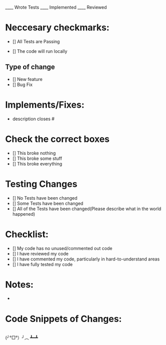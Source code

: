 ____ Wrote Tests
____ Implemented 
____ Reviewed


# Neccesary checkmarks:
- [] All Tests are Passing

- [] The code will run locally

## Type of change
- [] New feature 
- [] Bug Fix

# Implements/Fixes:
* description
closes #

# Check the correct boxes

- [] This broke nothing
- [] This broke some stuff
- [] This broke everything

# Testing Changes
- [] No Tests have been changed
- [] Some Tests have been changed
- [] All of the Tests have been changed(Please describe what in the world happened)

# Checklist:

- [] My code has no unused/commented out code
- [] I have reviewed my code
- [] I have commented my code, particularly in hard-to-understand areas
- [] I have fully tested my code

# Notes:
- 

# Code Snippets of Changes:
```

```

(╯°□°）╯︵ ┻━┻ 
